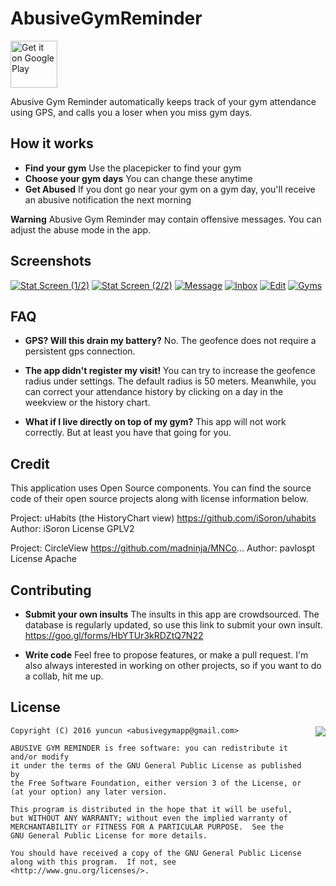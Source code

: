 # AbusiveGymReminder

<a href='https://play.google.com/store/apps/details?id=com.pipit.agc&utm_source=global_co&utm_medium=prtnr&utm_content=Mar2515&utm_campaign=PartBadge&pcampaignid=MKT-Other-global-all-co-prtnr-py-PartBadge-Mar2515-1'><img alt='Get it on Google Play' src="https://play.google.com/intl/en_us/badges/images/generic/en_badge_web_generic.png" height="75px"/></a>

Abusive Gym Reminder automatically keeps track of your gym attendance using GPS, and calls you a loser when you miss gym days.

## How it works

* **Find your gym** Use the placepicker to find your gym
* **Choose your gym days** You can change these anytime
* **Get Abused** If you dont go near your gym on a gym day, you'll receive an abusive notification the next morning

**Warning** Abusive Gym Reminder may contain offensive messages. You can adjust the abuse mode in the app.

## Screenshots

[![Stat Screen (1/2)][stat_screen_1_th]][stat_screen_1]
[![Stat Screen (2/2)][stat_screen_2_th]][stat_screen_2]
[![Message][message_screen_th]][message_screen]
[![Inbox][inbox_th]][inbox]
[![Edit][edit_screen_th]][edit_screen]
[![Gyms][gym_screen_th]][gym_screen]

## FAQ

* **GPS? Will this drain my battery?** No. The geofence does not require a persistent gps connection.

* **The app didn't register my visit!** You can try to increase the geofence radius under settings. The default radius is 50 meters. Meanwhile, you can correct your attendance history by clicking on a day in the weekview or the history chart. 

* **What if I live directly on top of my gym?** This app will not work correctly. But at least you have that going for you.

## Credit

This application uses Open Source components. You can find the source code of their open source projects along with license information below.

Project: uHabits (the HistoryChart view) https://github.com/iSoron/uhabits
Author: iSoron
License GPLV2

Project: CircleView  https://github.com/madninja/MNCo...
Author: pavlospt
License Apache

## Contributing

* **Submit your own insults** The insults in this app are crowdsourced. The database is regularly updated, so use this link to submit your own insult. https://goo.gl/forms/HbYTUr3kRDZtQ7N22

* **Write code** Feel free to propose features, or make a pull request. I'm also always interested in working on other projects, so if you want to do a collab, hit me up. 

## License

<img align="right" src="https://www.gnu.org/graphics/gplv3-88x31.png">

    Copyright (C) 2016 yuncun <abusivegymapp@gmail.com>

    ABUSIVE GYM REMINDER is free software: you can redistribute it and/or modify
    it under the terms of the GNU General Public License as published by
    the Free Software Foundation, either version 3 of the License, or
    (at your option) any later version.

    This program is distributed in the hope that it will be useful,
    but WITHOUT ANY WARRANTY; without even the implied warranty of
    MERCHANTABILITY or FITNESS FOR A PARTICULAR PURPOSE.  See the
    GNU General Public License for more details.

    You should have received a copy of the GNU General Public License
    along with this program.  If not, see <http://www.gnu.org/licenses/>.
    
    
[stat_screen_1]: screenshots/full/stat_screen_1.png
[stat_screen_1_th]: screenshots/thumbs/stat_screen_1.png
[stat_screen_2]: screenshots/full/stat_screen_2.png
[stat_screen_2_th]: screenshots/thumbs/stat_screen_2.png
[edit_screen]: screenshots/full/edit_screen.png
[edit_screen_th]: screenshots/thumbs/edit_screen.png
[inbox]: screenshots/full/inbox.png
[inbox_th]: screenshots/thumbs/inbox.png
[message_screen]: screenshots/full/message_screen.png
[message_screen_th]: screenshots/thumbs/message_screen.png
[gym_screen]: screenshots/full/gym_screen.png
[gym_screen_th]: screenshots/thumbs/gym_screen.png
